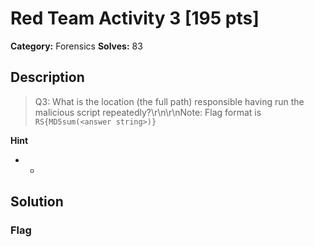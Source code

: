 # Red Team Activity 3 [195 pts]

**Category:** Forensics
**Solves:** 83

## Description
>Q3: What is the location (the full path) responsible having run the malicious script repeatedly?\r\n\r\nNote: Flag format is `RS{MD5sum(<answer string>)}`

**Hint**
* -

## Solution

### Flag

